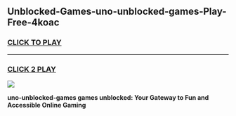 
## Unblocked-Games-uno-unblocked-games-Play-Free-4koac
<h3>
<a href="https://premium76.site?title=uno-unblocked-games&ref=23A">CLICK TO PLAY</a></h3>
<hr>

<h3>
<a href="https://premium76.site?title=uno-unblocked-games&ref=23A">CLICK 2 PLAY</a>
  
</h3>

<a href="https://premium76.site?title=uno-unblocked-games&ref=23A"><img src="https://clearcache.store/games.png"></a>


**uno-unblocked-games games unblocked: Your Gateway to Fun and Accessible Online Gaming**
